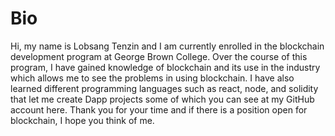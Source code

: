 # Bio
Hi, my name is Lobsang Tenzin and I am currently enrolled in the blockchain development program at George Brown College. Over the course of this program, I have gained knowledge of blockchain and its use in the industry which allows me to see the problems in using blockchain. I have also learned different programming languages such as react, node, and solidity that let me create Dapp projects some of which you can see at my GitHub account here. Thank you for your time and if there is a position open for blockchain, I hope you think of me.  
